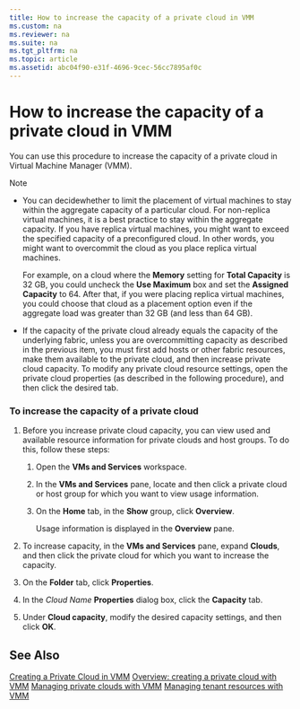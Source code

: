 ```yaml
---
title: How to increase the capacity of a private cloud in VMM
ms.custom: na
ms.reviewer: na
ms.suite: na
ms.tgt_pltfrm: na
ms.topic: article
ms.assetid: abc04f90-e31f-4696-9cec-56cc7895af0c
---
```

# How to increase the capacity of a private cloud in VMM
You can use this procedure to increase the capacity of a private cloud in Virtual Machine Manager (VMM).

> [!NOTE]
> -   You can decidewhether to limit the placement of virtual machines to stay within the aggregate capacity of a particular cloud. For non-replica virtual machines, it is a best practice to stay within the aggregate capacity. If you have replica virtual machines, you might want to exceed the specified capacity of a preconfigured cloud. In other words, you might want to overcommit the cloud as you place replica virtual machines.
> 
>     For example, on a cloud where the **Memory** setting for **Total Capacity** is 32 GB, you could uncheck the **Use Maximum** box and set the **Assigned Capacity** to 64. After that, if you were placing replica virtual machines, you could choose that cloud as a placement option even if the aggregate load was greater than 32 GB (and less than 64 GB).
> -   If the capacity of the private cloud already equals the capacity of the underlying fabric, unless you are overcommitting capacity as described in the previous item, you must first add hosts or other fabric resources, make them available to the private cloud, and then increase private cloud capacity. To modify any private cloud resource settings, open the private cloud properties (as described in the following procedure), and then click the desired tab.

### To increase the capacity of a private cloud

1.  Before you increase private cloud capacity, you can view used and available resource information for private clouds and host groups. To do this, follow these steps:

    1.  Open the **VMs and Services** workspace.

    2.  In the **VMs and Services** pane, locate and then click a private cloud or host group for which you want to view usage information.

    3.  On the **Home** tab, in the **Show** group, click **Overview**.

        Usage information is displayed in the **Overview** pane.

2.  To increase capacity, in the **VMs and Services** pane, expand **Clouds**, and then click the private cloud for which you want to increase the capacity.

3.  On the **Folder** tab, click **Properties**.

4.  In the *Cloud Name* **Properties** dialog box, click the **Capacity** tab.

5.  Under **Cloud capacity**, modify the desired capacity settings, and then click **OK**.

## See Also
[Creating a Private Cloud in VMM](assetId:///6fbce258-d10e-4bc0-91fc-de4f5e00905f)
[Overview: creating a private cloud with VMM](Overview--creating-a-private-cloud-with-VMM.md)
[Managing private clouds with VMM](Managing-private-clouds-with-VMM.md)
[Managing tenant resources with VMM](Managing-tenant-resources-with-VMM.md)


